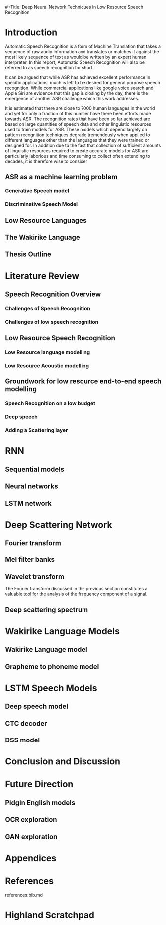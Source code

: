 #+Title: Deep Neural Network Techniques in Low Resource Speech Recognition


# Introduction
Automatic Speech Recognition is a form of Machine Translation that takes a sequence of raw audio information and translates or matches it against the most likely sequence of text as would be written by an expert human interpreter.  In this report, Automatic Speech Recognition will also be referred to as speech recognition for short.

It can be argued that while ASR has achieved excellent performance in specific applications, much is left to be desired for general purpose speech recognition. While commercial applications like google voice search and Apple Siri are evidence that this gap is closing by the day, there is the emergence of another ASR challenge which this work addresses.

It is estimated that there are close to 7000 human languages in the world and yet for only a fraction of this number have there been efforts made towards ASR.  The recognition rates that have been so far achieved are based on large quantities of speech data and other linguistic resources used to train models for ASR. These models which depend largely on pattern recognition techniques degrade tremendously  when applied to different languages other than the languages that they were trained or designed for.  In addition due to the fact that collection of sufficient amounts of linguistic resources required to create accurate models for ASR are particularly laborious and time consuming to collect often extending to decades, it is therefore wise to consider

## ASR as a machine learning problem
### Generative Speech model
### Discriminative Speech Model
## Low Resource Languages
## The Wakirike Language
## Thesis Outline

# Literature Review
## Speech Recognition Overview
### Challenges of Speech Recognition
### Challenges of low speech recognition
## Low Resource Speech Recognition
### Low Resource language modelling
### Low Resource Acoustic modelling
## Groundwork for low resource end-to-end speech modelling
### Speech Recognition on a low budget
### Deep speech
### Adding a Scattering layer

# RNN
## Sequential models
## Neural networks
## LSTM network

# Deep Scattering Network
## Fourier transform
## Mel filter banks
## Wavelet transform
The Fourier transform discussed in the previous section constitutes a valuable tool for the analysis of the frequency component of a signal.
## Deep scattering spectrum

# Wakirike Language Models
## Wakirike Language model
## Grapheme to phoneme model

# LSTM Speech Models
## Deep speech model
## CTC decoder
## DSS model

# Conclusion and Discussion

# Future Direction
## Pidgin English models
## OCR exploration
## GAN exploration

# Appendices
# References
references:bib.md

# Highland Scratchpad

<!--[Highland-ScratchPad-Start]

## Dillinger
Dillinger uses a number of open source projects to work properly:

* [AngularJS] - HTML enhanced for web apps!
* [Ace Editor] - awesome web-based text editor
* [markdown-it] - Markdown parser done right. Fast and easy to extend.
* [Twitter Bootstrap] - great UI boilerplate for modern web apps
* [node.js] - evented I/O for the backend
* [Express] - fast node.js network app framework [@tjholowaychuk]
* [Gulp] - the streaming build system
* [Breakdance](http://breakdance.io) - HTML to Markdown converter
* [jQuery] - duh

And of course Dillinger itself is open source with a [public repository][dill]
 on GitHub.

### Installation

Dillinger requires [Node.js](https://nodejs.org/) v4+ to run.

Install the dependencies and devDependencies and start the server.

```sh
$ cd dillinger
$ npm install -d
$ node app
```

For production environments...

```sh
$ npm install --production
$ NODE_ENV=production node app
```

### Plugins

Dillinger is currently extended with the following plugins. Instructions on how to use them in your own application are linked below.

| Plugin | README |
| ------ | ------ |
| Dropbox | [plugins/dropbox/README.md][PlDb] |
| Github | [plugins/github/README.md][PlGh] |
| Google Drive | [plugins/googledrive/README.md][PlGd] |
| OneDrive | [plugins/onedrive/README.md][PlOd] |
| Medium | [plugins/medium/README.md][PlMe] |
| Google Analytics | [plugins/googleanalytics/README.md][PlGa] |


### Development

Want to contribute? Great!

Dillinger uses Gulp + Webpack for fast developing.
Make a change in your file and instantanously see your updates!

Open your favorite Terminal and run these commands.

First Tab:
```sh
$ node app
```

Second Tab:
```sh
$ gulp watch
```

(optional) Third:
```sh
$ karma test
```
#### Building for source
For production release:
```sh
$ gulp build --prod
```
Generating pre-built zip archives for distribution:
```sh
$ gulp build dist --prod
```
### Docker
Dillinger is very easy to install and deploy in a Docker container.

By default, the Docker will expose port 8080, so change this within the Dockerfile if necessary. When ready, simply use the Dockerfile to build the image.

```sh
cd dillinger
docker build -t joemccann/dillinger:${package.json.version}
```
This will create the dillinger image and pull in the necessary dependencies. Be sure to swap out `${package.json.version}` with the actual version of Dillinger.

Once done, run the Docker image and map the port to whatever you wish on your host. In this example, we simply map port 8000 of the host to port 8080 of the Docker (or whatever port was exposed in the Dockerfile):

```sh
docker run -d -p 8000:8080 --restart="always" <youruser>/dillinger:${package.json.version}
```

Verify the deployment by navigating to your server address in your preferred browser.

```sh
127.0.0.1:8000
```
[Highland-ScratchPad-End]-->

<!--[Highland-Bin-Start]

[![N|Solid](https://cldup.com/dTxpPi9lDf.thumb.png)](https://nodesource.com/products/nsolid)

Dillinger is a cloud-enabled, mobile-ready, offline-storage, AngularJS powered HTML5 Markdown editor.

  - Type some Markdown on the left
  - See HTML in the right
  - Magic
[Highland-Bin-End]-->

<!--[Highland-Bin-Start]
  - Import a HTML file and watch it magically convert to Markdown
  - Drag and drop images (requires your Dropbox account be linked)


You can also:
  - Import and save files from GitHub, Dropbox, Google Drive and One Drive
  - Drag and drop markdown and HTML files into Dillinger
  - Export documents as Markdown, HTML and PDF

Markdown is a lightweight markup language based on the formatting conventions that people naturally use in email.  As [John Gruber] writes on the [Markdown site][df1]

> The overriding design goal for Markdown's
> formatting syntax is to make it as readable
> as possible. The idea is that a
> Markdown-formatted document should be
> publishable as-is, as plain text, without
> looking like it's been marked up with tags
> or formatting instructions.

This text you see here is *actually* written in Markdown! To get a feel for Markdown's syntax, type some text into the left window and watch the results in the right.
[Highland-Bin-End]-->

<!--[Highland-Bin-Start]
### Tech



#### Kubernetes + Google Cloud

See [KUBERNETES.md](https://github.com/joemccann/dillinger/blob/master/KUBERNETES.md)


### Todos

 - Write MORE Tests
 - Add Night Mode

License
----

MIT


**Free Software, Hell Yeah!**

[//]: # (These are reference links used in the body of this note and get stripped out when the markdown processor does its job. There is no need to format nicely because it shouldn't be seen. Thanks SO - http://stackoverflow.com/questions/4823468/store-comments-in-markdown-syntax)


   [dill]: <https://github.com/joemccann/dillinger>
   [git-repo-url]: <https://github.com/joemccann/dillinger.git>
   [john gruber]: <http://daringfireball.net>
   [df1]: <http://daringfireball.net/projects/markdown/>
   [markdown-it]: <https://github.com/markdown-it/markdown-it>
   [Ace Editor]: <http://ace.ajax.org>
   [node.js]: <http://nodejs.org>
   [Twitter Bootstrap]: <http://twitter.github.com/bootstrap/>
   [jQuery]: <http://jquery.com>
   [@tjholowaychuk]: <http://twitter.com/tjholowaychuk>
   [express]: <http://expressjs.com>
   [AngularJS]: <http://angularjs.org>
   [Gulp]: <http://gulpjs.com>

   [PlDb]: <https://github.com/joemccann/dillinger/tree/master/plugins/dropbox/README.md>
   [PlGh]: <https://github.com/joemccann/dillinger/tree/master/plugins/github/README.md>
   [PlGd]: <https://github.com/joemccann/dillinger/tree/master/plugins/googledrive/README.md>
   [PlOd]: <https://github.com/joemccann/dillinger/tree/master/plugins/onedrive/README.md>
   [PlMe]: <https://github.com/joemccann/dillinger/tree/master/plugins/medium/README.md>
   [PlGa]: <https://github.com/RahulHP/dillinger/blob/master/plugins/googleanalytics/README.md>
[Highland-Bin-End]-->
